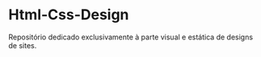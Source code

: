 # Html-Css-Design
 Repositório dedicado exclusivamente à parte visual e estática de designs de sites.
